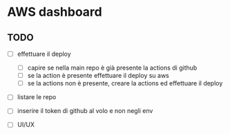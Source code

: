 # AWS dashboard


## TODO


- [ ] effettuare il deploy
    - [ ] capire se nella main repo è già presente la actions di github
    - [ ] se la action è presente effettuare il deploy su aws
    - [ ] se la actions non è presente, creare la actions ed effettuare il deploy

- [ ] listare le repo

- [ ] inserire il token di github al volo e non negli env


- [ ] UI/UX

